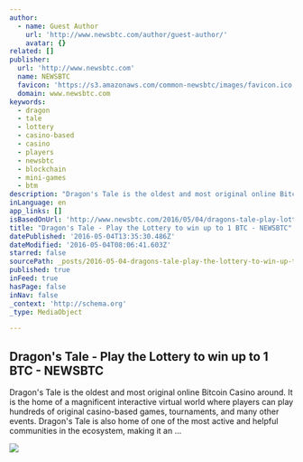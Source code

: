 ```yaml
---
author:
  - name: Guest Author
    url: 'http://www.newsbtc.com/author/guest-author/'
    avatar: {}
related: []
publisher:
  url: 'http://www.newsbtc.com'
  name: NEWSBTC
  favicon: 'https://s3.amazonaws.com/common-newsbtc/images/favicon.ico'
  domain: www.newsbtc.com
keywords:
  - dragon
  - tale
  - lottery
  - casino-based
  - casino
  - players
  - newsbtc
  - blockchain
  - mini-games
  - btm
description: "Dragon's Tale is the oldest and most original online Bitcoin Casino around. It is the home of a magnificent interactive virtual world where players can play hundreds of original casino-based games, tournaments, and many other events. Dragon's Tale is also home of one of the most active and helpful communities in the ecosystem, making it an ..."
inLanguage: en
app_links: []
isBasedOnUrl: 'http://www.newsbtc.com/2016/05/04/dragons-tale-play-lottery-win-1-btc/'
title: "Dragon's Tale - Play the Lottery to win up to 1 BTC - NEWSBTC"
datePublished: '2016-05-04T13:35:30.486Z'
dateModified: '2016-05-04T08:06:41.603Z'
starred: false
sourcePath: _posts/2016-05-04-dragons-tale-play-the-lottery-to-win-up-to-1-btc-newsbt.md
published: true
inFeed: true
hasPage: false
inNav: false
_context: 'http://schema.org'
_type: MediaObject

---
```

<article style=""><h1>Dragon's Tale - Play the Lottery to win up to 1 BTC - NEWSBTC</h1><p>Dragon's Tale is the oldest and most original online Bitcoin Casino around. It is the home of a magnificent interactive virtual world where players can play hundreds of original casino-based games, tournaments, and many other events. Dragon's Tale is also home of one of the most active and helpful communities in the ecosystem, making it an ...</p><img src="http://s3.amazonaws.com/main-newsbtc-images/2016/03/01020127/Dragons-Tale_NewsBTC.jpg" /></article>